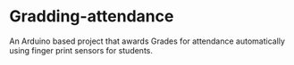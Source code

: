 # Gradding-attendance
An Arduino based project that awards Grades for attendance automatically using finger print sensors for students. 
